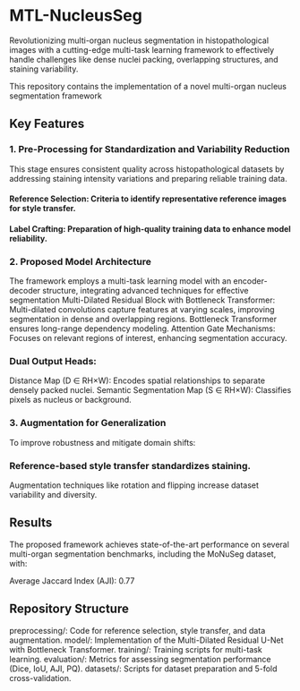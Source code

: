 # MTL-NucleusSeg
Revolutionizing multi-organ nucleus segmentation in histopathological images with a cutting-edge multi-task learning framework to effectively handle challenges like dense nuclei packing, overlapping structures, and staining variability.

This repository contains the implementation of a novel multi-organ nucleus segmentation framework

## Key Features
### 1. Pre-Processing for Standardization and Variability Reduction

This stage ensures consistent quality across histopathological datasets by addressing staining intensity variations and preparing reliable training data.

#### Reference Selection: Criteria to identify representative reference images for style transfer.
 <!-- Style Transfer: Harmonization of visual characteristics across datasets.-->

#### Label Crafting: Preparation of high-quality training data to enhance model reliability.

### 2. Proposed Model Architecture
The framework employs a multi-task learning model with an encoder-decoder structure, integrating advanced techniques for effective segmentation Multi-Dilated Residual Block with Bottleneck Transformer:
Multi-dilated convolutions capture features at varying scales, improving segmentation in dense and overlapping regions. Bottleneck Transformer ensures long-range dependency modeling. Attention Gate Mechanisms: Focuses on relevant regions of interest, enhancing segmentation accuracy.

### Dual Output Heads:
Distance Map (D ∈ RH×W): Encodes spatial relationships to separate densely packed nuclei.
Semantic Segmentation Map (S ∈ RH×W): Classifies pixels as nucleus or background.

### 3. Augmentation for Generalization
To improve robustness and mitigate domain shifts:

### Reference-based style transfer standardizes staining.
Augmentation techniques like rotation and flipping increase dataset variability and diversity.

## Results

The proposed framework achieves state-of-the-art performance on several multi-organ segmentation benchmarks, including the MoNuSeg dataset, with:

Average Jaccard Index (AJI): 0.77

## Repository Structure

preprocessing/: Code for reference selection, style transfer, and data augmentation.
model/: Implementation of the Multi-Dilated Residual U-Net with Bottleneck Transformer.
training/: Training scripts for multi-task learning.
evaluation/: Metrics for assessing segmentation performance (Dice, IoU, AJI, PQ).
datasets/: Scripts for dataset preparation and 5-fold cross-validation.


